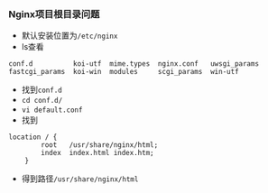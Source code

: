 ### Nginx项目根目录问题

- 默认安装位置为`/etc/nginx`
- ls查看

```
conf.d          koi-utf  mime.types  nginx.conf   uwsgi_params
fastcgi_params  koi-win  modules     scgi_params  win-utf
```
- 找到`conf.d `
- `cd conf.d/`
- `vi default.conf `
- 找到

```
location / {
        root   /usr/share/nginx/html;
        index  index.html index.htm;
    }
```
- 得到路径`/usr/share/nginx/html`